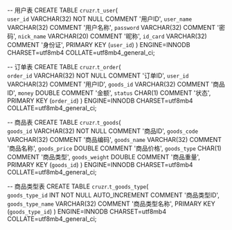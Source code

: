 -- 用户表
CREATE TABLE `cruzr`.`t_user`(  
  `user_id` VARCHAR(32) NOT NULL COMMENT '用户ID',
  `user_name` VARCHAR(32) COMMENT '用户名称',
  `password` VARCHAR(32) COMMENT '密码',
  `nick_name` VARCHAR(20) COMMENT '昵称',
  `id_card` VARCHAR(32) COMMENT '身份证',
  PRIMARY KEY (`user_id`)
) ENGINE=INNODB CHARSET=utf8mb4 COLLATE=utf8mb4_general_ci;

-- 订单表
CREATE TABLE `cruzr`.`t_order`(  
  `order_id` VARCHAR(32) NOT NULL COMMENT '订单ID',
  `user_id` VARCHAR(32) COMMENT '用户ID',
  `goods_id` VARCHAR(32) COMMENT '商品ID',
  `money` DOUBLE COMMENT '金额',
  `status` CHAR(1) COMMENT '状态',
  PRIMARY KEY (`order_id`)
) ENGINE=INNODB CHARSET=utf8mb4 COLLATE=utf8mb4_general_ci;

-- 商品表
CREATE TABLE `cruzr`.`t_goods`(  
  `goods_id` VARCHAR(32) NOT NULL COMMENT '商品ID',
  `goods_code` VARCHAR(32) COMMENT '商品编码',
  `goods_name` VARCHAR(32) COMMENT '商品名称',
  `goods_price` DOUBLE COMMENT '商品价格',
  `goods_type` CHAR(1) COMMENT '商品类型',
  `goods_weight` DOUBLE COMMENT '商品重量',
  PRIMARY KEY (`goods_id`)
) ENGINE=INNODB CHARSET=utf8mb4 COLLATE=utf8mb4_general_ci;

-- 商品类型表
CREATE TABLE `cruzr`.`t_goods_type`(  
  `goods_type_id` INT NOT NULL AUTO_INCREMENT COMMENT '商品类型ID',
  `goods_type_name` VARCHAR(32) COMMENT '商品类型名称',
  PRIMARY KEY (`goods_type_id`)
) ENGINE=INNODB CHARSET=utf8mb4 COLLATE=utf8mb4_general_ci;